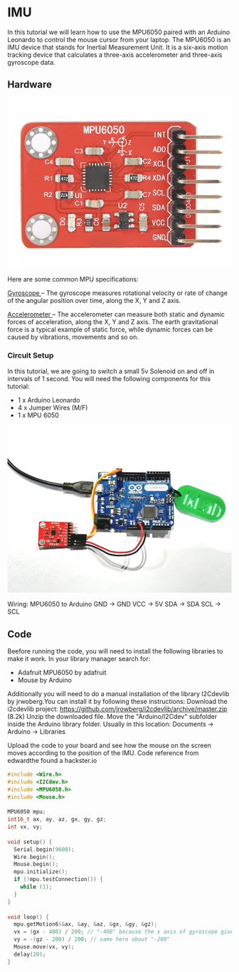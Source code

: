 # IMU

In this tutorial we will learn how to use the MPU6050 paired with an Arduino Leonardo to control the mouse cursor from your laptop.
The MPU6050 is an IMU device that stands for Inertial Measurement Unit. It is a six-axis motion tracking device that calculates a three-axis accelerometer and three-axis gyroscope data.


## Hardware
![Image the MPU6050](./Images/MPU-6050.png)

Here are some common MPU  specifications:

<u>Gyroscope </u> – The gyroscope measures rotational velocity or rate of change of the angular position over time, along the X, Y and Z axis. 

<u>Accelerometer </u> – The accelerometer can measure both static and dynamic forces of acceleration, along the X, Y and Z axis. The earth gravitational force is a typical example of static force, while dynamic forces can be caused by vibrations, movements and so on.


### Circuit Setup
In this tutorial, we are going to switch a small 5v Solenoid on and off in intervals of 1 second. You will need the following components for this tutorial:

* 1 x Arduino Leonardo
* 4 x Jumper Wires (M/F)
* 1 x MPU 6050

 ![Image of MPU6050 Diagram](./Images/MPU6050_circuit.jpeg)

Wiring:
MPU6050 to Arduino
GND -> GND
VCC -> 5V
SDA -> SDA
SCL -> SCL


## Code
Beefore running the code, you will need to install the following libraries to make it work. In your library manager search for:
- Adafruit MPU6050 by adafruit
- Mouse by Arduino
  
Additionally you will need to do a manual installation of the library I2Cdevlib by jrwoberg.You can install it by following these instructions:
Download the i2cdevlib project: https://github.com/jrowberg/i2cdevlib/archive/master.zip (8.2k)
Unzip the downloaded file.
Move the "Arduino/I2Cdev" subfolder inside the Arduino library folder. Usually in this location: Documents -> Arduino -> Libraries


Upload the code to your board and see how the mouse on the screen moves according to the position of the IMU. 
Code reference from edwardthe found a hackster.io

```C++
#include <Wire.h>
#include <I2Cdev.h>
#include <MPU6050.h>
#include <Mouse.h>

MPU6050 mpu;
int16_t ax, ay, az, gx, gy, gz;
int vx, vy;

void setup() {
  Serial.begin(9600);
  Wire.begin();
  Mouse.begin();
  mpu.initialize();
  if (!mpu.testConnection()) {
    while (1);
  }
}

void loop() {
  mpu.getMotion6(&ax, &ay, &az, &gx, &gy, &gz);
  vx = (gx - 400) / 200; // "-400" because the x axis of gyroscope give values about -350 while it's not moving. Change this value if you get something different using the TEST code, chacking if there are values far from zero.
  vy = -(gz - 200) / 200; // same here about "-200"
  Mouse.move(vx, vy);
  delay(20);
}
```


